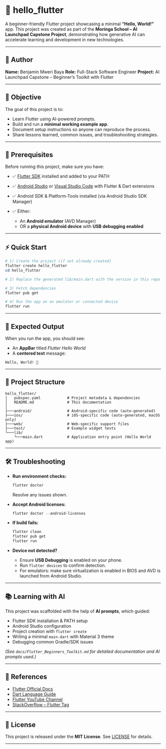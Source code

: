 # 📱 hello\_flutter

A beginner-friendly Flutter project showcasing a minimal **“Hello, World!”** app.
This project was created as part of the **Moringa School – AI Launchpad Capstone Project**, demonstrating how generative AI can accelerate learning and development in new technologies.

---

## 👤 Author

**Name:** Benjamin Mweri Baya
**Role:** Full-Stack Software Engineer 
**Project:** AI Launchpad Capstone – Beginner’s Toolkit with Flutter

---

## 🎯 Objective

The goal of this project is to:

* Learn Flutter using AI-powered prompts.
* Build and run a **minimal working example app**.
* Document setup instructions so anyone can reproduce the process.
* Share lessons learned, common issues, and troubleshooting strategies.

---

## 📝 Prerequisites

Before running this project, make sure you have:

* ✅ [Flutter SDK](https://docs.flutter.dev/get-started/install) installed and added to your PATH
* ✅ [Android Studio](https://developer.android.com/studio) or [Visual Studio Code](https://code.visualstudio.com/) with Flutter & Dart extensions
* ✅ Android SDK & Platform-Tools installed (via Android Studio SDK Manager)
* ✅ Either:

  * An **Android emulator** (AVD Manager)
  * OR a **physical Android device** with **USB debugging enabled**

---

## ⚡ Quick Start

```powershell
# 1) Create the project (if not already created)
flutter create hello_flutter
cd hello_flutter

# 2) Replace the generated lib/main.dart with the version in this repo

# 3) Fetch dependencies
flutter pub get

# 4) Run the app on an emulator or connected device
flutter run
```

---

## 👀 Expected Output

When you run the app, you should see:

* An **AppBar** titled *Flutter Hello World*
* A **centered text** message:

```
Hello, World! 👋
```

---

## 🧩 Project Structure

```
hello_flutter/
│   pubspec.yaml            # Project metadata & dependencies
│   README.md               # This documentation
│
├───android/                # Android-specific code (auto-generated)
├───ios/                    # iOS-specific code (auto-generated, macOS only)
├───web/                    # Web-specific support files
├───test/                   # Example widget tests
└───lib/
    └───main.dart           # Application entry point (Hello World app)
```

---

## 🛠️ Troubleshooting

* **Run environment checks:**

  ```powershell
  flutter doctor
  ```

  Resolve any issues shown.

* **Accept Android licenses:**

  ```powershell
  flutter doctor --android-licenses
  ```

* **If build fails:**

  ```powershell
  flutter clean
  flutter pub get
  flutter run
  ```

* **Device not detected?**

  * Ensure **USB Debugging** is enabled on your phone.
  * Run `flutter devices` to confirm detection.
  * For emulators: make sure virtualization is enabled in BIOS and AVD is launched from Android Studio.

---

## 📚 Learning with AI

This project was scaffolded with the help of **AI prompts**, which guided:

* Flutter SDK installation & PATH setup
* Android Studio configuration
* Project creation with `flutter create`
* Writing a minimal `main.dart` with Material 3 theme
* Debugging common Gradle/SDK issues

*(See `docs/Flutter_Beginners_Toolkit.md` for detailed documentation and AI prompts used.)*

---

## 🔗 References

* [Flutter Official Docs](https://docs.flutter.dev/)
* [Dart Language Guide](https://dart.dev/guides)
* [Flutter YouTube Channel](https://www.youtube.com/c/flutterdev)
* [StackOverflow – Flutter Tag](https://stackoverflow.com/questions/tagged/flutter)

---

## 📜 License

This project is released under the **MIT License**.
See [LICENSE](./LICENSE) for details.

---


